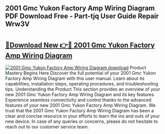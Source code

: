## 2001 Gmc Yukon Factory Amp Wiring Diagram PDF Download Free - Part-tjq User Guide Repair Wrw3V

# <h2><a href="http://dftl1mn.blite.top/?on=2001+Gmc+Yukon+Factory+Amp+Wiring+Diagram">🔗Download New 👉🔴 2001 Gmc Yukon Factory Amp Wiring Diagram</a></h2>

[![2001 Gmc Yukon Factory Amp Wiring Diagram download](https://i.imgur.com/lujVjoI.png)](http://dftl1mn.blite.top/?on=2001+Gmc+Yukon+Factory+Amp+Wiring+Diagram)
Product Mastery Begins Here Discover the full potential of your 2001 Gmc Yukon Factory Amp Wiring Diagram with this user manual. Learn about its capabilities, installation steps, operating procedures, and troubleshooting tips. Understanding the Product This section provides an overview of your new 2001 Gmc Yukon Factory Amp Wiring Diagram and its key features. Experience seamless connectivity and control thanks to the advanced features of your new 2001 Gmc Yukon Factory Amp Wiring Diagram. We trust that the 2001 Gmc Yukon Factory Amp Wiring Diagram has been a clear and concise resource in your efforts to learn the ins and outs of your new device. In case of any queries or concerns, please do not hesitate to reach out to our customer service team.
